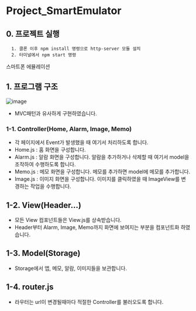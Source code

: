 # Project_SmartEmulator


## 0. 프로젝트 실행

```
  1. 클론 이후 npm install 명령으로 http-server 모듈 설치
  2. 터미널에서 npm start 명령
```


스마트폰 에뮬레이션

## 1. 프로그램 구조

![image](https://user-images.githubusercontent.com/49035066/130367084-caf52de5-4f5e-4d43-9cea-d47b4e2dd1d4.png)

- MVC패턴과 유사하게 구현하였습니다.

### 1-1. Controller(Home, Alarm, Image, Memo)

- 각 페이지에서 Event가 발생했을 때 여기서 처리하도록 합니다.
- Home.js : 홈 화면을 구성합니다.
- Alarm.js : 알람 화면을 구성합니다. 알람을 추가하거나 삭제할 때 여기서 model을 조작하여 수행하도록 합니다.
- Memo.js : 메모 화면을 구성합니다. 메모를 추가하면 model에 메모를 추가합니다.
- Image.js : 이미지 화면을 구성합니다. 이미지를 클릭하였을 때 ImageView를 변경하는 작업을 수행합니다.

## 1-2. View(Header...)

- 모든 View 컴포넌트들은 View.js를 상속받습니다.
- Header부터 Alarm, Image, Memo까지 화면에 보여지는 부분을 컴포넌트화 하였습니다.

## 1-3. Model(Storage)

- Storage에서 앱, 메모, 알람, 이미지들을 보관합니다.

## 1-4. router.js

- 라우터는 url이 변경될때마다 적절한 Controller를 불러오도록 합니다.

